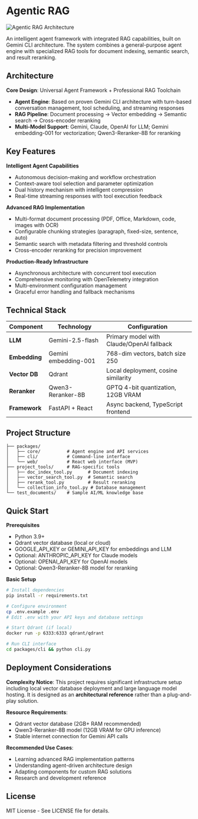 # Agentic RAG

![Agentic RAG Architecture](586a0b32ab4ea6d689359c6c55d5990.png)

An intelligent agent framework with integrated RAG capabilities, built on Gemini CLI architecture. The system combines a general-purpose agent engine with specialized RAG tools for document indexing, semantic search, and result reranking.

## Architecture

**Core Design**: Universal Agent Framework + Professional RAG Toolchain

- **Agent Engine**: Based on proven Gemini CLI architecture with turn-based conversation management, tool scheduling, and streaming responses
- **RAG Pipeline**: Document processing → Vector embedding → Semantic search → Cross-encoder reranking
- **Multi-Model Support**: Gemini, Claude, OpenAI for LLM; Gemini embedding-001 for vectorization; Qwen3-Reranker-8B for reranking

## Key Features

**Intelligent Agent Capabilities**
- Autonomous decision-making and workflow orchestration
- Context-aware tool selection and parameter optimization
- Dual history mechanism with intelligent compression
- Real-time streaming responses with tool execution feedback

**Advanced RAG Implementation**
- Multi-format document processing (PDF, Office, Markdown, code, images with OCR)
- Configurable chunking strategies (paragraph, fixed-size, sentence, auto)
- Semantic search with metadata filtering and threshold controls
- Cross-encoder reranking for precision improvement

**Production-Ready Infrastructure**
- Asynchronous architecture with concurrent tool execution
- Comprehensive monitoring with OpenTelemetry integration
- Multi-environment configuration management
- Graceful error handling and fallback mechanisms

## Technical Stack

| Component | Technology | Configuration |
|-----------|------------|---------------|
| **LLM** | Gemini-2.5-flash | Primary model with Claude/OpenAI fallback |
| **Embedding** | Gemini embedding-001 | 768-dim vectors, batch size 250 |
| **Vector DB** | Qdrant | Local deployment, cosine similarity |
| **Reranker** | Qwen3-Reranker-8B | GPTQ 4-bit quantization, 12GB VRAM |
| **Framework** | FastAPI + React | Async backend, TypeScript frontend |

## Project Structure

```
├── packages/
│   ├── core/          # Agent engine and API services
│   ├── cli/           # Command-line interface
│   └── web/           # React web interface (MVP)
├── project_tools/     # RAG-specific tools
│   ├── doc_index_tool.py      # Document indexing
│   ├── vector_search_tool.py  # Semantic search
│   ├── rerank_tool.py         # Result reranking
│   └── collection_info_tool.py # Database management
└── test_documents/    # Sample AI/ML knowledge base
```

## Quick Start

**Prerequisites**
- Python 3.9+
- Qdrant vector database (local or cloud)
- GOOGLE_API_KEY or GEMINI_API_KEY for embeddings and LLM
- Optional: ANTHROPIC_API_KEY for Claude models
- Optional: OPENAI_API_KEY for OpenAI models
- Optional: Qwen3-Reranker-8B model for reranking

**Basic Setup**
```bash
# Install dependencies
pip install -r requirements.txt

# Configure environment
cp .env.example .env
# Edit .env with your API keys and database settings

# Start Qdrant (if local)
docker run -p 6333:6333 qdrant/qdrant

# Run CLI interface
cd packages/cli && python cli.py
```

## Deployment Considerations

**Complexity Notice**: This project requires significant infrastructure setup including local vector database deployment and large language model hosting. It is designed as an **architectural reference** rather than a plug-and-play solution.

**Resource Requirements**:
- Qdrant vector database (2GB+ RAM recommended)
- Qwen3-Reranker-8B model (12GB VRAM for GPU inference)
- Stable internet connection for Gemini API calls

**Recommended Use Cases**:
- Learning advanced RAG implementation patterns
- Understanding agent-driven architecture design
- Adapting components for custom RAG solutions
- Research and development reference

## License

MIT License - See LICENSE file for details.